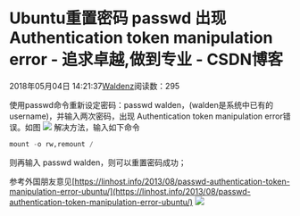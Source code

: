 
# Ubuntu重置密码 passwd 出现 Authentication token manipulation error - 追求卓越,做到专业 - CSDN博客


2018年05月04日 14:21:37[Waldenz](https://me.csdn.net/enter89)阅读数：295


使用passwd命令重新设定密码：passwd walden，(walden是系统中已有的username)，并输入两次密码，出现
Authentication token manipulation error错误。如图
![](https://img-blog.csdn.net/20180504135254248?watermark/2/text/aHR0cHM6Ly9ibG9nLmNzZG4ubmV0L2VudGVyODk=/font/5a6L5L2T/fontsize/400/fill/I0JBQkFCMA==/dissolve/70)
解决方法，输入如下命令
```python
mount -o rw,remount /
```
则再输入 passwd walden，则可以重置密码成功；

参考外国朋友意见[https://linhost.info/2013/08/passwd-authentication-token-manipulation-error-ubuntu/](https://linhost.info/2013/08/passwd-authentication-token-manipulation-error-ubuntu/)
![](https://img-blog.csdn.net/20180504140124330?watermark/2/text/aHR0cHM6Ly9ibG9nLmNzZG4ubmV0L2VudGVyODk=/font/5a6L5L2T/fontsize/400/fill/I0JBQkFCMA==/dissolve/70)


